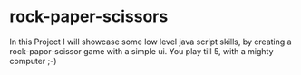 # rock-paper-scissors
In this Project I will showcase some low level java script skills, by creating a rock-papor-scissor game with a simple ui. You play till 5, with a mighty computer ;-)
